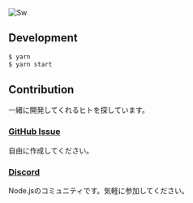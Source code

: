 ![Sw](https://raw.githubusercontent.com/uufish/Sw/master/src/assets/icon-152x152.png)

## Development

```bash
$ yarn
$ yarn start
```

## Contribution

一緒に開発してくれるヒトを探しています。

### [GitHub Issue](https://github.com/uufish/Sw/issues)

自由に作成してください。

### [Discord](https://discord.gg/4TvMVQ6)

Node.jsのコミュニティです。気軽に参加してください。

